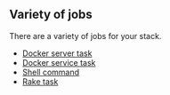 <!-- usedin: [ _legacy_docker/AddOns/add-ins-jobs-v1.md, _maestro/AddOns/add-ins-jobs-v1.md, _node/addons/add-ins-jobs-v1.md, _rails/AddOns/add-ins-jobs-v1.md] -->


## Variety of jobs

There are a variety of jobs for your stack.

*   [Docker server task](/stack-add-ins/server-task)
*   [Docker service task](/stack-add-ins/service-task)
*   [Shell command](/stack-add-ins/shell)
*   [Rake task](/stack-add-ins/rake-task)

